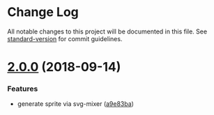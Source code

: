 # Change Log

All notable changes to this project will be documented in this file. See [standard-version](https://github.com/conventional-changelog/standard-version) for commit guidelines.

<a name="2.0.0"></a>
# [2.0.0](https://github.com/apoleshchuk/enb-svg/compare/v1.0.0...v2.0.0) (2018-09-14)


### Features

* generate sprite via svg-mixer ([a9e83ba](https://github.com/apoleshchuk/enb-svg/commit/a9e83ba))
